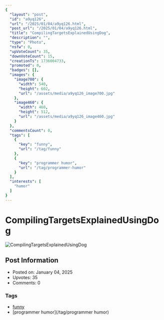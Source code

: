 ```yaml
---
{
  "layout": "post",
  "id": "a9yq126",
  "url": "/2025/01/04/a9yq126.html",
  "post_url": "/2025/01/04/a9yq126.html",
  "title": "CompilingTargetsExplainedUsingDog",
  "description": "",
  "type": "Photo",
  "nsfw": 0,
  "upVoteCount": 35,
  "downVoteCount": 15,
  "creationTs": 1736004733,
  "promoted": 0,
  "badges": [],
  "images": {
    "image700": {
      "width": 540,
      "height": 602,
      "url": "/assets/media/a9yq126_image700.jpg"
    },
    "image460": {
      "width": 460,
      "height": 512,
      "url": "/assets/media/a9yq126_image460.jpg"
    }
  },
  "commentsCount": 0,
  "tags": [
    {
      "key": "funny",
      "url": "/tag/funny"
    },
    {
      "key": "programmer humor",
      "url": "/tag/programmer-humor"
    }
  ],
  "interests": [
    "humor"
  ]
}
---
```


# CompilingTargetsExplainedUsingDog

![CompilingTargetsExplainedUsingDog](/assets/media/a9yq126_image700.jpg)

## Post Information

- Posted on: January 04, 2025
- Upvotes: 35
- Comments: 0

### Tags

- [funny](/tag/funny)
- [programmer humor](/tag/programmer humor)
